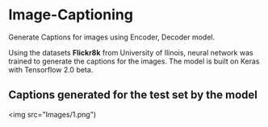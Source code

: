 # Image-Captioning
Generate Captions for images using Encoder, Decoder model.

Using the datasets **Flickr8k** from University of Ilinois, neural network was trained to generate the captions for the images.
The model is built on Keras with Tensorflow 2.0 beta.

## Captions generated for the test set by the model
<img src="Images/1.png")

